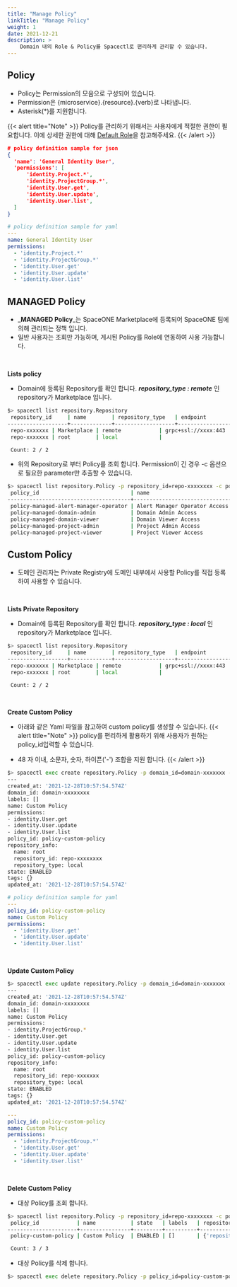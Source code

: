 ```yaml
---
title: "Manage Policy"
linkTitle: "Manage Policy"
weight: 1
date: 2021-12-21
description: >
    Domain 내의 Role & Policy를 Spacectl로 편리하게 관리할 수 있습니다.
---
```




## Policy

- Policy는 Permission의 모음으로 구성되어 있습니다. 
- Permission은 {microservice}.{resource}.{verb}로 나타냅니다.
- Asterisk(*)를 지원합니다. 

{{< alert title="Note" >}}
Policy를 관리하기 위해서는 사용자에게 적절한 권한이 필요합니다. 이에 상세한 권한에 대해 [Default Role](/ko/docs/concepts/identity/rbac/understanding-role/#default-roles)을 참고해주세요.
{{< /alert >}}

~~~json
# policy definition sample for json 
{
  'name': 'General Identity User',
  'permissions': [
      'identity.Project.*',
      'identity.ProjectGroup.*',
      'identity.User.get',
      'identity.User.update',
      'identity.User.list',
  ]
}
~~~

~~~yaml
# policy definition sample for yaml
---
name: General Identity User
permissions: 
  - 'identity.Project.*'
  - 'identity.ProjectGroup.*'
  - 'identity.User.get'
  - 'identity.User.update'
  - 'identity.User.list'
~~~


## MANAGED Policy
- _**MANAGED Policy**_는 SpaceONE Marketplace에 등록되어 SpaceONE 팀에 의해 관리되는 정책 입니다. 
- 일반 사용자는 조회만 가능하며, 게시된 Policy를 Role에 연동하여 사용 가능합니다. 

<br>

**Lists policy**

- Domain에 등록된 Repository를 확인 합니다. _**repository_type : remote**_ 인 repository가 Marketplace 입니다.
~~~bash
$> spacectl list repository.Repository
 repository_id     | name        | repository_type   | endpoint                                          | created_at
-------------------+-------------+-------------------+---------------------------------------------------+--------------------------
 repo-xxxxxxx | Marketplace | remote            | grpc+ssl://xxxx:443 | 2021-10-03T15:51:56.338Z
 repo-xxxxxxx | root        | local             |                                                   | 2020-05-12T00:04:37.010Z

 Count: 2 / 2
~~~

- 위의 Repository로 부터 Policy를 조회 합니다. Permission이 긴 경우 -c 옵션으로 필요한 parameter만 추출할 수 있습니다. 
~~~bash
$> spacectl list repository.Policy -p repository_id=repo-xxxxxxxx -c policy_id,name,state,labels,repository_info,domain_id
 policy_id                             | name                          | state   | labels   | repository_info                                                                            | domain_id
---------------------------------------+-------------------------------+---------+----------+--------------------------------------------------------------------------------------------+---------------------
 policy-managed-alert-manager-operator | Alert Manager Operator Access | ENABLED | []       | {'repository_id': 'repo-xxxxxxx', 'name': 'Marketplace', 'repository_type': 'remote'} | domain-xxxxxx
 policy-managed-domain-admin           | Domain Admin Access           | ENABLED | []       | {'repository_id': 'repo-xxxxxxx', 'name': 'Marketplace', 'repository_type': 'remote'} | domain-xxxxxx
 policy-managed-domain-viewer          | Domain Viewer Access          | ENABLED | []       | {'repository_id': 'repo-xxxxxxx', 'name': 'Marketplace', 'repository_type': 'remote'} | domain-xxxxxx
 policy-managed-project-admin          | Project Admin Access          | ENABLED | []       | {'repository_id': 'repo-xxxxxxx', 'name': 'Marketplace', 'repository_type': 'remote'} | domain-xxxxxx
 policy-managed-project-viewer         | Project Viewer Access         | ENABLED | []       | {'repository_id': 'repo-xxxxxxx', 'name': 'Marketplace', 'repository_type': 'remote'} | domain-xxxxxx
~~~

## Custom Policy
- 도메인 관리자는 Private Registry에 도메인 내부에서 사용할 Policy를 직접 등록하여 사용할 수 있습니다.

<br>

**Lists Private Repository**

- Domain에 등록된 Repository를 확인 합니다. _**repository_type : local**_ 인 repository가 Marketplace 입니다.
~~~bash
$> spacectl list repository.Repository
 repository_id     | name        | repository_type   | endpoint                                          | created_at
-------------------+-------------+-------------------+---------------------------------------------------+--------------------------
 repo-xxxxxxx | Marketplace | remote            | grpc+ssl://xxxx:443 | 2021-10-03T15:51:56.338Z
 repo-xxxxxxx | root        | local             |                                                   | 2020-05-12T00:04:37.010Z

 Count: 2 / 2
~~~


<br>

**Create Custom Policy**
- 아래와 같은 Yaml 파일을 참고하여 custom policy를 생성할 수 있습니다.
{{< alert title="Note" >}}
policy를 편리하게 활용하기 위해 사용자가 원하는 policy_id입력할 수 있습니다. 

- 48 자 이내, 소문자, 숫자, 하이픈('-') 조합을 지원 합니다. 
{{< /alert >}}

~~~bash
$> spacectl exec create repository.Policy -p domain_id=domain-xxxxxxx -f custom_policy.yml 
---
created_at: '2021-12-28T10:57:54.574Z'
domain_id: domain-xxxxxxxx
labels: []
name: Custom Policy
permissions:
- identity.User.get
- identity.User.update
- identity.User.list
policy_id: policy-custom-policy
repository_info:
  name: root
  repository_id: repo-xxxxxxxx
  repository_type: local
state: ENABLED
tags: {}
updated_at: '2021-12-28T10:57:54.574Z'
~~~

~~~yaml
# policy definition sample for yaml
---
policy_id: policy-custom-policy
name: Custom Policy
permissions: 
  - 'identity.User.get'
  - 'identity.User.update'
  - 'identity.User.list'
~~~

<br>

**Update Custom Policy**
~~~bash
$> spacectl exec update repository.Policy -p domain_id=domain-xxxxxxx -f update_policy.yml
---
created_at: '2021-12-28T10:57:54.574Z'
domain_id: domain-xxxxxxxx
labels: []
name: Custom Policy
permissions:
- identity.ProjectGroup.*
- identity.User.get
- identity.User.update
- identity.User.list
policy_id: policy-custom-policy
repository_info:
  name: root
  repository_id: repo-xxxxxxx
  repository_type: local
state: ENABLED
tags: {}
updated_at: '2021-12-28T10:57:54.574Z'
~~~

~~~yaml
---
policy_id: policy-custom-policy
name: Custom Policy
permissions: 
  - 'identity.ProjectGroup.*'
  - 'identity.User.get'
  - 'identity.User.update'
  - 'identity.User.list'
~~~

<br>

**Delete Custom Policy**

- 대상 Policy를 조회 합니다.
~~~bash
$> spacectl list repository.Policy -p repository_id=repo-xxxxxxxx -c policy_id,name,state,labels,repository_info,domain_id
 policy_id            | name           | state   | labels   | repository_info                                                                    | domain_id
----------------------+----------------+---------+----------+------------------------------------------------------------------------------------+---------------------
 policy-custom-policy | Custom Policy  | ENABLED | []       | {'repository_id': 'repo-xxxxxxx', 'name': 'root', 'repository_type': 'local'} | domain-xxxxxxx

 Count: 3 / 3
~~~

- 대상 Policy를 삭제 합니다. 
~~~bash
$> spacectl exec delete repository.Policy -p policy_id=policy-custom-policy -p domain_id=domain-xxxxxxx
~~~
